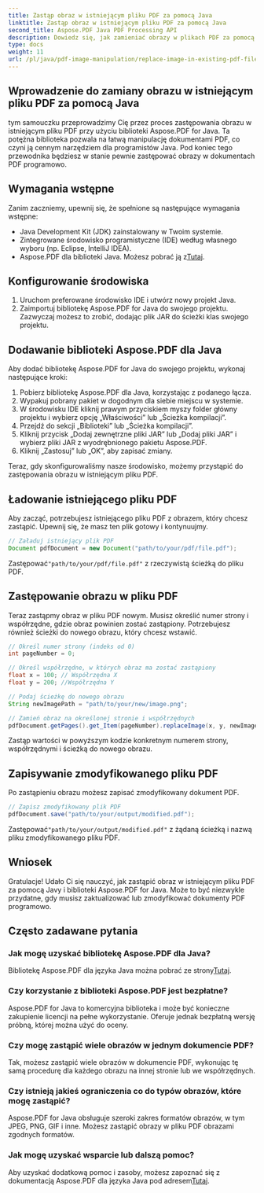 ```yaml
---
title: Zastąp obraz w istniejącym pliku PDF za pomocą Java
linktitle: Zastąp obraz w istniejącym pliku PDF za pomocą Java
second_title: Aspose.PDF Java PDF Processing API
description: Dowiedz się, jak zamieniać obrazy w plikach PDF za pomocą Javy, używając Aspose.PDF dla Javy. Przewodnik krok po kroku z przykładami kodu dla bezproblemowej zamiany obrazów.
type: docs
weight: 11
url: /pl/java/pdf-image-manipulation/replace-image-in-existing-pdf-file-using-java/
---
```


## Wprowadzenie do zamiany obrazu w istniejącym pliku PDF za pomocą Java

tym samouczku przeprowadzimy Cię przez proces zastępowania obrazu w istniejącym pliku PDF przy użyciu biblioteki Aspose.PDF for Java. Ta potężna biblioteka pozwala na łatwą manipulację dokumentami PDF, co czyni ją cennym narzędziem dla programistów Java. Pod koniec tego przewodnika będziesz w stanie pewnie zastępować obrazy w dokumentach PDF programowo.

## Wymagania wstępne

Zanim zaczniemy, upewnij się, że spełnione są następujące wymagania wstępne:

- Java Development Kit (JDK) zainstalowany w Twoim systemie.
- Zintegrowane środowisko programistyczne (IDE) według własnego wyboru (np. Eclipse, IntelliJ IDEA).
-  Aspose.PDF dla biblioteki Java. Możesz pobrać ją z[Tutaj](https://releases.aspose.com/pdf/java/).

## Konfigurowanie środowiska

1. Uruchom preferowane środowisko IDE i utwórz nowy projekt Java.
2. Zaimportuj bibliotekę Aspose.PDF for Java do swojego projektu. Zazwyczaj możesz to zrobić, dodając plik JAR do ścieżki klas swojego projektu.

## Dodawanie biblioteki Aspose.PDF dla Java

Aby dodać bibliotekę Aspose.PDF for Java do swojego projektu, wykonaj następujące kroki:

1. Pobierz bibliotekę Aspose.PDF dla Java, korzystając z podanego łącza.
2. Wypakuj pobrany pakiet w dogodnym dla siebie miejscu w systemie.
3. W środowisku IDE kliknij prawym przyciskiem myszy folder główny projektu i wybierz opcję „Właściwości” lub „Ścieżka kompilacji”.
4. Przejdź do sekcji „Biblioteki” lub „Ścieżka kompilacji”.
5. Kliknij przycisk „Dodaj zewnętrzne pliki JAR” lub „Dodaj pliki JAR” i wybierz pliki JAR z wyodrębnionego pakietu Aspose.PDF.
6. Kliknij „Zastosuj” lub „OK”, aby zapisać zmiany.

Teraz, gdy skonfigurowaliśmy nasze środowisko, możemy przystąpić do zastępowania obrazu w istniejącym pliku PDF.

## Ładowanie istniejącego pliku PDF

Aby zacząć, potrzebujesz istniejącego pliku PDF z obrazem, który chcesz zastąpić. Upewnij się, że masz ten plik gotowy i kontynuujmy.

```java
// Załaduj istniejący plik PDF
Document pdfDocument = new Document("path/to/your/pdf/file.pdf");
```

 Zastępować`"path/to/your/pdf/file.pdf"` z rzeczywistą ścieżką do pliku PDF.

## Zastępowanie obrazu w pliku PDF

Teraz zastąpmy obraz w pliku PDF nowym. Musisz określić numer strony i współrzędne, gdzie obraz powinien zostać zastąpiony. Potrzebujesz również ścieżki do nowego obrazu, który chcesz wstawić.

```java
// Określ numer strony (indeks od 0)
int pageNumber = 0;

// Określ współrzędne, w których obraz ma zostać zastąpiony
float x = 100; // Współrzędna X
float y = 200; //Współrzędna Y

// Podaj ścieżkę do nowego obrazu
String newImagePath = "path/to/your/new/image.png";

// Zamień obraz na określonej stronie i współrzędnych
pdfDocument.getPages().get_Item(pageNumber).replaceImage(x, y, newImagePath);
```

Zastąp wartości w powyższym kodzie konkretnym numerem strony, współrzędnymi i ścieżką do nowego obrazu.

## Zapisywanie zmodyfikowanego pliku PDF

Po zastąpieniu obrazu możesz zapisać zmodyfikowany dokument PDF.

```java
// Zapisz zmodyfikowany plik PDF
pdfDocument.save("path/to/your/output/modified.pdf");
```

 Zastępować`"path/to/your/output/modified.pdf"` z żądaną ścieżką i nazwą pliku zmodyfikowanego pliku PDF.

## Wniosek

Gratulacje! Udało Ci się nauczyć, jak zastąpić obraz w istniejącym pliku PDF za pomocą Javy i biblioteki Aspose.PDF for Java. Może to być niezwykle przydatne, gdy musisz zaktualizować lub zmodyfikować dokumenty PDF programowo.

## Często zadawane pytania

### Jak mogę uzyskać bibliotekę Aspose.PDF dla Java?

 Bibliotekę Aspose.PDF dla języka Java można pobrać ze strony[Tutaj](https://releases.aspose.com/pdf/java/).

### Czy korzystanie z biblioteki Aspose.PDF jest bezpłatne?

Aspose.PDF for Java to komercyjna biblioteka i może być konieczne zakupienie licencji na pełne wykorzystanie. Oferuje jednak bezpłatną wersję próbną, której można użyć do oceny.

### Czy mogę zastąpić wiele obrazów w jednym dokumencie PDF?

Tak, możesz zastąpić wiele obrazów w dokumencie PDF, wykonując tę samą procedurę dla każdego obrazu na innej stronie lub we współrzędnych.

### Czy istnieją jakieś ograniczenia co do typów obrazów, które mogę zastąpić?

Aspose.PDF for Java obsługuje szeroki zakres formatów obrazów, w tym JPEG, PNG, GIF i inne. Możesz zastąpić obrazy w pliku PDF obrazami zgodnych formatów.

### Jak mogę uzyskać wsparcie lub dalszą pomoc?

 Aby uzyskać dodatkową pomoc i zasoby, możesz zapoznać się z dokumentacją Aspose.PDF dla języka Java pod adresem[Tutaj](https://reference.aspose.com/pdf/java/).